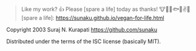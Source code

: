 > Like my work? :+1: Please [spare a life] today as thanks!
> :cow::pig::chicken::fish::speak_no_evil::v::revolving_hearts:
[spare a life]: https://sunaku.github.io/vegan-for-life.html

Copyright 2003 Suraj N. Kurapati <https://github.com/sunaku>

Distributed under the terms of the ISC license (basically MIT).
